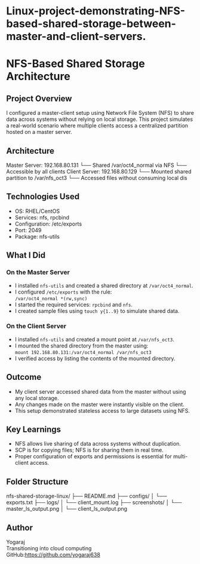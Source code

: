 # Linux-project-demonstrating-NFS-based-shared-storage-between-master-and-client-servers.
# NFS-Based Shared Storage Architecture
## Project Overview
I configured a master-client setup using Network File System (NFS) to share data across systems without relying on local storage. This project simulates a real-world scenario where multiple clients access a centralized partition hosted on a master server.

## Architecture
Master Server: 192.168.80.131 └── Shared /var/oct4_normal via NFS └── Accessible by all clients
Client Server: 192.168.80.129 └── Mounted shared partition to /var/nfs_oct3 └── Accessed files without consuming local dis


## Technologies Used
- OS: RHEL/CentOS
- Services: nfs, rpcbind
- Configuration: /etc/exports
- Port: 2049
- Package: nfs-utils

## What I Did

### On the Master Server
- I installed `nfs-utils` and created a shared directory at `/var/oct4_normal`.
- I configured `/etc/exports` with the rule:  
  `/var/oct4_normal *(rw,sync)`
- I started the required services: `rpcbind` and `nfs`.
- I created sample files using `touch y{1..9}` to simulate shared data.

### On the Client Server
- I installed `nfs-utils` and created a mount point at `/var/nfs_oct3`.
- I mounted the shared directory from the master using:  
  `mount 192.168.80.131:/var/oct4_normal /var/nfs_oct3`
- I verified access by listing the contents of the mounted directory.

## Outcome
- My client server accessed shared data from the master without using any local storage.
- Any changes made on the master were instantly visible on the client.
- This setup demonstrated stateless access to large datasets using NFS.

## Key Learnings
- NFS allows live sharing of data across systems without duplication.
- SCP is for copying files; NFS is for sharing them in real time.
- Proper configuration of exports and permissions is essential for multi-client access.

## Folder Structure


nfs-shared-storage-linux/ ├── README.md ├── configs/ │   └── exports.txt ├── logs/ │   └── client_mount.log ├── screenshots/ │   └── master_ls_output.png │   └── client_ls_output.png



## Author

Yogaraj   
Transitioning into cloud computing  
GitHub:https://github.com/yogaraj638

